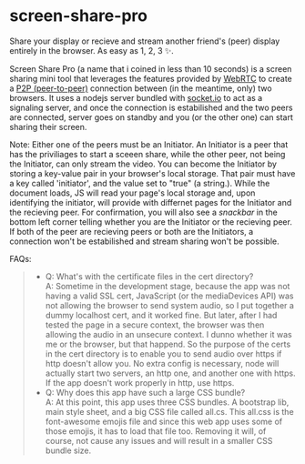 # screen-share-pro
Share your display or recieve and stream another friend's (peer) display entirely in the browser. As easy as 1, 2, 3 ✨.

Screen Share Pro (a name that i coined in less than 10 seconds) is a screen sharing mini tool that leverages the features provided
by <a href="https://webrtc.org/">WebRTC</a> to create a <a href="https://en.wikipedia.org/wiki/Peer-to-peer">P2P (peer-to-peer)</a>
connection between (in the meantime, only) two browsers. It uses a nodejs server bundled with <a href="https://socket.io/">socket.io</a>
to act as a signaling server, and once the connection is estabilished and the two peers are connected, server goes on standby and you
(or the other one) can start sharing their screen.

Note: Either one of the peers must be an Initiator. An Initiator is a peer that has the priviliages to start a sceeen share,
while the other peer, not being the Initiator, can only stream the video. You can become the Initiator by storing a key-value pair in
your browser's local storage. That pair must have a key called 'initiator', and the value set to "true" (a string.). While the document loads,
JS will read your page's local storage and, upon identifying the initiator, will provide with differnet pages for the Initiator and the
recieving peer. For confirmation, you will also see a <i>snackbar</i> in the bottom left corner telling whether you are the Initiator
or the recieving peer. If both of the peer are recieving peers or both are the Initiators, a connection won't be estabilished and stream
sharing won't be possible.

FAQs:  
  > - Q: What's with the certificate files in the cert directory?  
    A: Sometime in the development stage, because the app was not having a valid SSL cert, JavaScript (or the mediaDevices API) was not
    allowing the browser to send system audio, so I put together a dummy localhost cert, and it worked fine. But later, after I had tested
    the page in a secure context, the browser was then allowing the audio in an unsecure context. I dunno whether it was me or the browser,
    but that happend. So the purpose of the certs in the cert directory is to enable you to send audio over https if http doesn't allow you.
    No extra config is necessary, node will actually start two servers, an http one, and another one with https. If the app doesn't work
    properly in http, use https.  
  > - Q: Why does this app have such a large CSS bundle?  
    A: At this point, this app uses three CSS bundles. A bootstrap lib, main style sheet, and a big CSS file called all.cs. This all.css is
    the font-awesome emojis file and since this web app uses some of those emojis, it has to load that file too. Removing it will, of course, 
    not cause any issues and will result in a smaller CSS bundle size.
